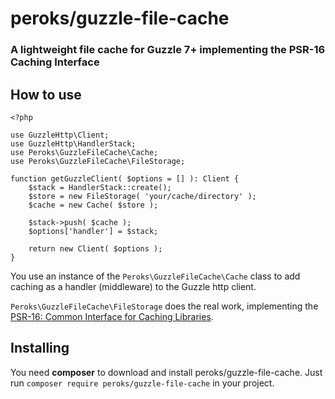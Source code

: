 # peroks/guzzle-file-cache
### A lightweight file cache for Guzzle 7+ implementing the PSR-16 Caching Interface

## How to use

    <?php
    
    use GuzzleHttp\Client;
    use GuzzleHttp\HandlerStack;
    use Peroks\GuzzleFileCache\Cache;
    use Peroks\GuzzleFileCache\FileStorage;
    
    function getGuzzleClient( $options = [] ): Client {
        $stack = HandlerStack::create();
        $store = new FileStorage( 'your/cache/directory' );
        $cache = new Cache( $store );
    
        $stack->push( $cache );
        $options['handler'] = $stack;
    
        return new Client( $options );
    }

You use an instance of the `Peroks\GuzzleFileCache\Cache` class to add caching
as a handler (middleware) to the Guzzle http client.

`Peroks\GuzzleFileCache\FileStorage` does the real work, implementing the
[PSR-16: Common Interface for Caching Libraries](https://www.php-fig.org/psr/psr-16/).

## Installing

You need **composer** to download and install peroks/guzzle-file-cache.
Just run `composer require peroks/guzzle-file-cache` in your project.
